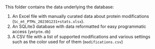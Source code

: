 This folder contains the data underlying the database:

1. An Excel file with manually curated data about protein modifications (`Sc_mt_PTMs_202301231+stats.xlsx`).
2. An SQLite3 database with data reformatted for easy programmatic access (`ymtptm.db`)
3. A CSV file with a list of supported modifications and various settings such as the color used for of them (`modifications.csv`)

